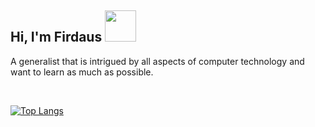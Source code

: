 <h2> Hi, I'm Firdaus <img src="https://c.tenor.com/da79iNpu6pkAAAAi/peach-cat-animated.gif" width="50"></h2>

A generalist that is intrigued by all aspects of computer technology and want to learn as much as possible.

<br>

[![Top Langs](https://github-readme-stats.vercel.app/api/top-langs/?username=vicevirus)](https://github.com/anuraghazra/github-readme-stats)



